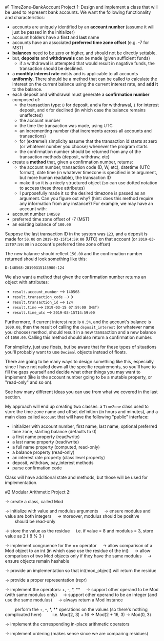 #1 TimeZone-BankAccount
Project 1: Design and implement a class that will be used to represent bank accounts.
We want the following functionality and characteristics:
- accounts are uniquely identified by an **account number** (assume it will just be passed in the initializer)
- account holders have a **first** and **last** name
- accounts have an associated **preferred time zone offset** (e.g. -7 for MST)
- **balances** need to be zero or higher, and should not be directly settable.
- but, **deposits** and **withdrawals** can be made (given sufficient funds)
    - if a withdrawal is attempted that would result in nagative funds, the transaction should be declined.
- a **monthly interest rate** exists and is applicable to all accounts **uniformly**. There should be a method that can be called to calculate the interest on the current balance using the current interest rate, and **add it** to the balance.
- each deposit and withdrawal must generate a **confirmation number** composed of:
    - the transaction type: `D` for deposit, and `W` for withdrawal, `I` for interest deposit, and `X` for declined (in which case the balance remains unaffected)
    - the account number
    - the time the transaction was made, using UTC
    - an incrementing number (that increments across all accounts and transactions)
    - for (extreme!) simplicity assume that the transaction id starts at zero (or whatever number you choose) whenever the program starts
    - the confirmation number should be returned from any of the transaction methods (deposit, withdraw, etc)
- create a **method** that, given a confirmation number, returns:
    - the account number, transaction code (D, W, etc), datetime (UTC format), date time (in whatever timezone is specified in te argument, but more human readable), the transaction ID
    - make it so it is a nicely structured object (so can use dotted notation to access these three attributes)
    - I purposefully made it so the desired timezone is passed as an argument. Can you figure out why? (hint: does this method require any information from any instance?)
For example, we may have an account with:
- account number `140568` 
- preferred time zone offset of -7 (MST) 
- an existing balance of `100.00`

Suppose the last transaction ID in the system was `123`, and a deposit is made for `50.00` on `2019-03-15T14:59:00` (UTC) on that account (or `2019-03-15T07:59:00` in account's preferred time zone offset)

The new balance should reflect `150.00` and the confirmation number returned should look something like this:

```D-140568-20190315145900-124```

We also want a method that given the confirmation number returns an object with attributes:
- `result.account_number` --> `140568`
- `result.transaction_code` --> `D`
- `result.transaction_id` --> `124`
- `result.time` --> `2019-03-15 07:59:00 (MST)`
- `result.time_utc` --> `2019-03-15T14:59:00`

Furthermore, if current interest rate is `0.5%`, and the account's balance is `1000.00`, then the result of calling the `deposit_interest` (or whatever name you choose) method, should result in a new transaction and a new balance of `1050.00`. Calling this method should also return a confirmation number.

For simplicty, just use floats, but be aware that for these types of situations you'll probably want to use `Decimal` objects instead of floats.

There are going to be many ways to design something like this, especially since I have not nailed down all the specific requirements, so you'll have to fill the gaps yourself and decide what other things you may want to implement (like is the account number going to be a mutable property, or "read-only" and so on).

See how many different ideas you can use from what we covered in the last section. 

My approach will end up creating two classes: a `TimeZone` class used to store the time zone name and offset definition (in hours and minutes), and a main class called `Account` that will have the following "public" interface:
- initializer with account number, first name, last name, optional preferred time zone, starting balance (defaults to 0)
- a first name property (read/write)
- a last name property (read/write)
- a full name property (computed, read-only)
- a balance property (read-only)
- an interest rate property (class level property)
- deposit, withdraw, pay_interest methods
- parse confirmation code

Class will have additional state and methods, but those will be used for implementation.



#2 Modular Arithmetic
Project 2:

→ create a class, called Mod

→ initialize with value and modulus arguments
    → ensure modulus and value are both integers
    → moreover, modulus should be positive
        should be read-only

→ store the value as the residue
    i.e. if value = 8 and modulus = 3, store value as 2 ( 8 % 3 )

→ implement congruence for the == operator
    → allow comparison of a Mod object to an int (in which case use the residue of the int)
    → allow comparison of two Mod objects only if they have the same modulus
    → ensure objects remain hashable

→ provide an implementation so that int(mod_object) will return the residue

→ provide a proper representation (repr)

→ implement the operators: +, -, *, **
    → support other operand to be Mod (with same modulus only)
    → support other operand to be an integer (and use the same modulus)
    → always return a Mod instance

        perform the +, -, *, ** operations on the values (so there's nothing complicated here)
        i.e. Mod(2, 3) + 16 → Mod(2 + 16, 3) → Mod(0, 3)

→ implement the corresponding in-place arithmetic operators

→ implement ordering (makes sense since we are comparing residues)
